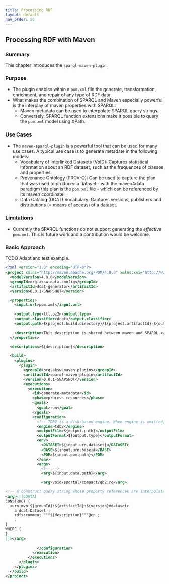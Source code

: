 ```yaml
---
title: Processing RDF
layout: default
nav_order: 50
---
```


## Processing RDF with Maven

### Summary

This chapter introduces the `sparql-maven-plugin`.

### Purpose

* The plugin enables within a `pom.xml` file the generate, transformation, enrichment, and repair of any type of RDF data. 
* What makes the combination of SPARQL and Maven especially powerful is the interplay of maven properties with SPARQL:
  * Maven metadata can be used to interpolate SPARQL query strings.
  * Conversely, SPARQL function extensions make it possible to query the `pom.xml` model using XPath.

### Use Cases

* The `maven-sparql-plugin` is a powerful tool that can be used for many use cases. A typical use case is to generate metadate in the following models:
  * Vocabulary of Interlinked Datasets (VoID): Captures statistical information about an RDF dataset, such as the frequences of classes and properties.
  * Provenance Ontology (PROV-O): Can be used to capture the plan that was used to produced a dataset - with the maven4data paradigm this plan is the `pom.xml` file -
    which can be referenced by its maven coordinate!
  * Data Catalog (DCAT) Vocabulary: Captures versions, publishers and distributions (= means of access) of a dataset.

### Limitations

* Currently the SPARQL functions do not support generating the *effective* `pom.xml`. This is future work and a contribution would be welcome.


### Basic Approach
TODO Adapt and test example.

```xml
<?xml version="1.0" encoding="UTF-8"?>
<project xmlns="http://maven.apache.org/POM/4.0.0" xmlns:xsi="http://www.w3.org/2001/XMLSchema-instance" xsi:schemaLocation="http://maven.apache.org/POM/4.0.0 http://maven.apache.org/xsd/maven-4.0.0.xsd">
  <modelVersion>4.0.0</modelVersion>
  <groupId>org.aksw.data.config</groupId>
  <artifactId>dcat-generator</artifactId>
  <version>0.0.1-SNAPSHOT</version>

  <properties>
    <input.url>pom.xml</input.url>

    <output.type>ttl.bz2</output.type>
    <output.classifier>dcat</output.classifier>
    <output.path>${project.build.directory}/${project.artifactId}-${output.classifier}.${output.type}</output.path>
    
    <description>This description is shared between maven and SPARQL.</description>
  </properties>

  <descriptions>${description}</description>

  <build>
    <plugins>
      <plugin>
        <groupId>org.aksw.maven.plugins</groupId>
        <artifactId>sparql-maven-plugin</artifactId>
        <version>0.0.1-SNAPSHOT</version>
        <executions>
          <execution>
            <id>generate-metadata</id>
            <phase>process-resources</phase>
            <goals>
              <goal>run</goal>
            </goals>
            <configuration>
              <!-- TDB2 is a disk-based engine. When engine is omitted, then the in-memory one will be used -->
              <engine>tdb2</engine>
              <outputFile>${output.path}</outputFile>
              <outputFormat>${output.type}</outputFormat>
              <env>
                <DATASET>${input.urn.dataset}</DATASET>
                <BASE>${input.urn.base}#</BASE>
                <POM>${input.pom.path}</POM>
              </env>
              <args>
                <!-- -->
                <arg>${input.data.path}</arg>

                <arg>void/sportal/compact/qb2.rq</arg>

<!-- A construct query string whose property references are interpolated before the query is evaluated -->
<arg><![CDATA[
CONSTRUCT {
  <urn:mvn:${groupId}:${artifactId}:${version}#dataset>
    a dcat:Dataset ;
    rdfs:comment """${description}"""@en ;
    .
}
WHERE {
}
]]></arg>
                
              </configuration>
            </execution>
          </executions>
      </plugin>
    </plugins>
  </build>
</project>

```


